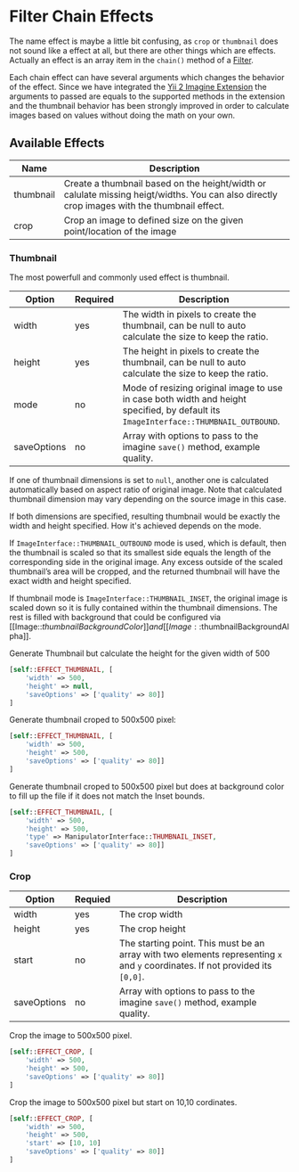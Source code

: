 # Filter Chain Effects

The name effect is maybe a little bit confusing, as `crop` or `thumbnail` does not sound like a effect at all, but there are other things which are effects. Actually an effect is an array item in the `chain()` method of a [Filter](app-filters.md).

Each chain effect can have several arguments which changes the behavior of the effect. Since we have integrated the [Yii 2 Imagine Extension](https://github.com/yiisoft/yii2-imagine) the arguments to passed are equals to the supported methods in the extension and the thumbnail behavior has been strongly improved in order to calculate images based on values without doing the math on your own.

## Available Effects

|Name       |Description
|---        |---
|thumbnail  |Create a thumbnail based on the height/width or calulate missing heigt/widths. You can also directly crop images with the thumbnail effect.
|crop       |Crop an image to defined size on the given point/location of the image

### Thumbnail

The most powerfull and commonly used effect is thumbnail.

|Option     |Required   |Description
|---        |---        |---
|width      |yes        |The width in pixels to create the thumbnail, can be null to auto calculate the size to keep the ratio.
|height     |yes        |The height in pixels to create the thumbnail, can be null to auto calculate the size to keep the ratio.
|mode       |no         |Mode of resizing original image to use in case both width and height specified, by default its `ImageInterface::THUMBNAIL_OUTBOUND`.
|saveOptions|no         |Array with options to pass to the imagine `save()` method, example quality.

If one of thumbnail dimensions is set to `null`, another one is calculated automatically based on aspect ratio of original image. Note that calculated thumbnail dimension may vary depending on the source image in this case.

If both dimensions are specified, resulting thumbnail would be exactly the width and height specified. How it's achieved depends on the mode.

If `ImageInterface::THUMBNAIL_OUTBOUND` mode is used, which is default, then the thumbnail is scaled so that its smallest side equals the length of the corresponding side in the original image. Any excess outside of the scaled thumbnail’s area will be cropped, and the returned thumbnail will have the exact width and height specified.

If thumbnail mode is `ImageInterface::THUMBNAIL_INSET`, the original image is scaled down so it is fully contained within the thumbnail dimensions. The rest is filled with background that could be configured via [[Image::$thumbnailBackgroundColor]] and [[Image::$thumbnailBackgroundAlpha]].

Generate Thumbnail but calculate the height for the given width of 500

```php
[self::EFFECT_THUMBNAIL, [
    'width' => 500, 
    'height' => null,
    'saveOptions' => ['quality' => 80]]
]
```
Generate thumbnail croped to 500x500 pixel:

```php
[self::EFFECT_THUMBNAIL, [
    'width' => 500, 
    'height' => 500,
    'saveOptions' => ['quality' => 80]]
]
```

Generate thumbnail croped to 500x500 pixel but does at background color to fill up the file if it does not match the Inset bounds.

```php
[self::EFFECT_THUMBNAIL, [
    'width' => 500, 
    'height' => 500,
    'type' => ManipulatorInterface::THUMBNAIL_INSET,
    'saveOptions' => ['quality' => 80]]
]
```

### Crop

|Option     |Requied    |Description
|---        |---        |---
|width      |yes        |The crop width
|height     |yes        |The crop height
|start      |no         |The starting point. This must be an array with two elements representing `x` and `y` coordinates. If not provided its `[0,0]`.
|saveOptions|no         |Array with options to pass to the imagine `save()` method, example quality.

Crop the image to 500x500 pixel.

```php
[self::EFFECT_CROP, [
    'width' => 500, 
    'height' => 500,
    'saveOptions' => ['quality' => 80]]
]
```

Crop the image to 500x500 pixel but start on 10,10 cordinates.

```php
[self::EFFECT_CROP, [
    'width' => 500, 
    'height' => 500,
    'start' => [10, 10]
    'saveOptions' => ['quality' => 80]]
]
```
